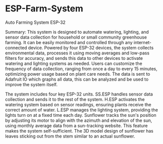 # ESP-Farm-System
Auto Farming System ESP-32

Summary: 
This system is designed to automate watering, lighting, and sensor data collection 
for household or small community greenhouse farming. It can be easily monitored 
and controlled through any internet-connected device. Powered by four ESP-32 
devices, the system collects environmental data, processes it using moving 
averages and low-pass filters for accuracy, and sends this data to other devices to 
activate watering and lighting systems as needed. Users can customize the 
frequency of data collection, ranging from once a day to every 15 minutes, 
optimizing power usage based on plant care needs. The data is sent to Adafruit IO 
which graphs all data, this can be analyzed and be used to improve the system 
itself.  
  
The system includes four key ESP-32 units. SS.ESP handles sensor data collection 
and sends it to the rest of the system. H.ESP activates the watering system based 
on sensor readings, ensuring plants receive the correct amount of water. L.ESP 
manages the lighting system, providing the lights turn on at a fixed time each day. 
Sunflower tracks the sun's position by adjusting its motor to align with the azimuth 
and elevation of the sun, using monthly average data from a sun-tracking website. 
This feature makes the system self-sufficient. The 3D model design of sunflower 
has leaves sticking out from the stem similar to an actual sunflower. 
